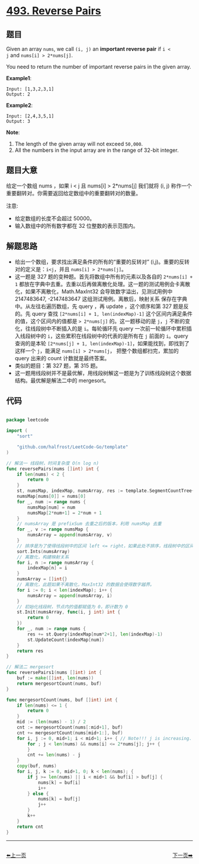 # [493. Reverse Pairs](https://leetcode.com/problems/reverse-pairs/)


## 题目

Given an array `nums`, we call `(i, j)` an **important reverse pair** if `i < j` and `nums[i] > 2*nums[j]`.

You need to return the number of important reverse pairs in the given array.

**Example1**:

    Input: [1,3,2,3,1]
    Output: 2

**Example2**:

    Input: [2,4,3,5,1]
    Output: 3

**Note**:

1. The length of the given array will not exceed `50,000`.
2. All the numbers in the input array are in the range of 32-bit integer.


## 题目大意

给定一个数组 nums ，如果 i < j 且 nums[i] > 2\*nums[j] 我们就将 (i, j) 称作一个重要翻转对。你需要返回给定数组中的重要翻转对的数量。

注意:

- 给定数组的长度不会超过 50000。
- 输入数组中的所有数字都在 32 位整数的表示范围内。


## 解题思路


- 给出一个数组，要求找出满足条件的所有的“重要的反转对” (i,j)。重要的反转对的定义是：`i<j`，并且 `nums[i] > 2*nums[j]`。
- 这一题是 327 题的变种题。首先将数组中所有的元素以及各自的 `2*nums[i] + 1` 都放在字典中去重。去重以后再做离散化处理。这一题的测试用例会卡离散化，如果不离散化，Math.MaxInt32 会导致数字溢出，见测试用例中 2147483647, -2147483647 这组测试用例。离散后，映射关系 保存在字典中。从左往右遍历数组，先 query ，再 update ，这个顺序和第 327 题是反的。先 query 查找 `[2*nums[i] + 1, len(indexMap)-1]` 这个区间内满足条件的值，这个区间内的值都是 `> 2*nums[j]` 的。这一题移动的是 `j`，`j` 不断的变化，往线段树中不断插入的是 `i`。每轮循环先 query 一次前一轮循环中累积插入线段树中的 `i`，这些累积在线段树中的代表的是所有在 `j` 前面的 `i`。query 查询的是本轮 `[2*nums[j] + 1, len(indexMap)-1]`，如果能找到，即找到了这样一个 `j`，能满足 `nums[i] > 2*nums[j`， 把整个数组都扫完，累加的 query 出来的 count 计数就是最终答案。
- 类似的题目：第 327 题，第 315 题。
- 这一题用线段树并不是最优解，用线段树解这一题是为了训练线段树这个数据结构。最优解是解法二中的 mergesort。


## 代码

```go

package leetcode

import (
	"sort"

	"github.com/halfrost/LeetCode-Go/template"
)

// 解法一 线段树，时间复杂度 O(n log n)
func reversePairs(nums []int) int {
	if len(nums) < 2 {
		return 0
	}
	st, numsMap, indexMap, numsArray, res := template.SegmentCountTree{}, make(map[int]int, 0), make(map[int]int, 0), []int{}, 0
	numsMap[nums[0]] = nums[0]
	for _, num := range nums {
		numsMap[num] = num
		numsMap[2*num+1] = 2*num + 1
	}
	// numsArray 是 prefixSum 去重之后的版本，利用 numsMap 去重
	for _, v := range numsMap {
		numsArray = append(numsArray, v)
	}
	// 排序是为了使得线段树中的区间 left <= right，如果此处不排序，线段树中的区间有很多不合法。
	sort.Ints(numsArray)
	// 离散化，构建映射关系
	for i, n := range numsArray {
		indexMap[n] = i
	}
	numsArray = []int{}
	// 离散化，此题如果不离散化，MaxInt32 的数据会使得数字越界。
	for i := 0; i < len(indexMap); i++ {
		numsArray = append(numsArray, i)
	}
	// 初始化线段树，节点内的值都赋值为 0，即计数为 0
	st.Init(numsArray, func(i, j int) int {
		return 0
	})
	for _, num := range nums {
		res += st.Query(indexMap[num*2+1], len(indexMap)-1)
		st.UpdateCount(indexMap[num])
	}
	return res
}

// 解法二 mergesort
func reversePairs1(nums []int) int {
	buf := make([]int, len(nums))
	return mergesortCount(nums, buf)
}

func mergesortCount(nums, buf []int) int {
	if len(nums) <= 1 {
		return 0
	}
	mid := (len(nums) - 1) / 2
	cnt := mergesortCount(nums[:mid+1], buf)
	cnt += mergesortCount(nums[mid+1:], buf)
	for i, j := 0, mid+1; i < mid+1; i++ { // Note!!! j is increasing.
		for ; j < len(nums) && nums[i] <= 2*nums[j]; j++ {
		}
		cnt += len(nums) - j
	}
	copy(buf, nums)
	for i, j, k := 0, mid+1, 0; k < len(nums); {
		if j >= len(nums) || i < mid+1 && buf[i] > buf[j] {
			nums[k] = buf[i]
			i++
		} else {
			nums[k] = buf[j]
			j++
		}
		k++
	}
	return cnt
}

```


----------------------------------------------
<div style="display: flex;justify-content: space-between;align-items: center;">
<p><a href="https://books.halfrost.com/leetcode/ChapterFour/0491.Increasing-Subsequences/">⬅️上一页</a></p>
<p><a href="https://books.halfrost.com/leetcode/ChapterFour/0494.Target-Sum/">下一页➡️</a></p>
</div>
